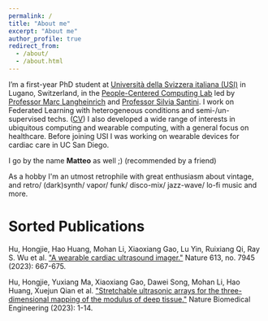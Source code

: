 ```yaml
---
permalink: /
title: "About me"
excerpt: "About me"
author_profile: true
redirect_from: 
  - /about/
  - /about.html
---
```


I’m a first-year PhD student at [Università della Svizzera italiana (USI)](https://www.usi.ch/it) in Lugano, Switzerland, in the [People-Centered Computing Lab](https://pc.inf.usi.ch) led by [Professor Marc Langheinrich](https://pc.inf.usi.ch/team/langheinrich) and [Professor Silvia Santini](https://pc.inf.usi.ch/team/santini).
I work on Federated Learning with heterogeneous conditions and semi-/un-supervised techs. ([CV](https://github.com/user-attachments/files/16644180/MohanLi_resume_2024.pdf))
I also developed a wide range of interests in ubiquitous computing and wearable computing, with a general focus on healthcare.
Before joining USI I was working on wearable devices for cardiac care in UC San Diego.

I go by the name **Matteo** as well ;) (recommended by a friend)

As a hobby I'm an utmost retrophile with great enthusiasm about vintage, and retro/ (dark)synth/ vapor/ funk/ disco-mix/ jazz-wave/ lo-fi music and more.


Sorted Publications
======
Hu, Hongjie, Hao Huang, Mohan Li, Xiaoxiang Gao, Lu Yin, Ruixiang Qi, Ray S. Wu et al. ["A wearable cardiac ultrasound imager."](https://www.nature.com/articles/s41586-022-05498-z) Nature 613, no. 7945 (2023): 667-675.

Hu, Hongjie, Yuxiang Ma, Xiaoxiang Gao, Dawei Song, Mohan Li, Hao Huang, Xuejun Qian et al. ["Stretchable ultrasonic arrays for the three-dimensional mapping of the modulus of deep tissue."](https://www.nature.com/articles/s41551-023-01038-w) Nature Biomedical Engineering (2023): 1-14.
